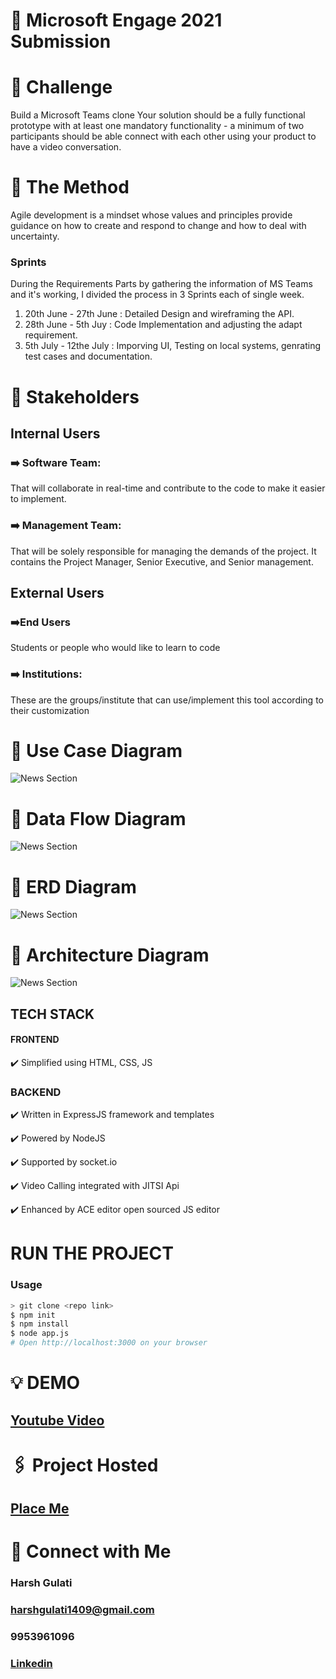 # :pencil: Microsoft Engage 2021 Submission
# :round_pushpin: Challenge

Build a Microsoft Teams clone
Your solution should be a fully functional prototype with at least one mandatory functionality - a minimum of two participants should be able connect with each other using your product to have a video conversation.

# :round_pushpin: The Method
Agile development is a mindset whose values and principles provide guidance on how to create and respond to change and how to deal with uncertainty.

### Sprints
During the Requirements Parts by gathering the information of MS Teams and it's working, I divided the process in 3 Sprints each of single week.
1. 20th June - 27th June : Detailed Design and wireframing the API.
2. 28th June - 5th Juy   : Code Implementation and adjusting the adapt requirement.
3. 5th July - 12the July : Imporving UI, Testing on local systems, genrating test cases and documentation.

# :round_pushpin: Stakeholders
## Internal Users 
### :arrow_right: Software Team: 
That will collaborate in real-time and contribute to the code to make it easier to implement.
### :arrow_right: Management Team: 
That will be solely responsible for  managing the demands of the project. It contains the  Project Manager, Senior Executive, and Senior management.

## External Users 
### :arrow_right:End Users
Students or people who would like to learn to code
### :arrow_right: Institutions: 
These are the groups/institute that can use/implement this tool according to their customization

# :round_pushpin: Use Case Diagram
![News Section](/images/usecase.png?raw=true "Use Case")
# :round_pushpin: Data Flow Diagram
![News Section](/images/dfd.png?raw=true "DFD")
# :round_pushpin: ERD Diagram
![News Section](/images/erd.JPG?raw=true "ERD")
# :round_pushpin: Architecture Diagram
![News Section](/images/client.png?raw=true "Architecture")


## TECH STACK
#### FRONTEND
:heavy_check_mark: Simplified using HTML, CSS, JS
### BACKEND
:heavy_check_mark: Written in ExpressJS framework and templates

:heavy_check_mark: Powered by NodeJS

:heavy_check_mark: Supported by socket.io

:heavy_check_mark: Video Calling integrated with JITSI Api

:heavy_check_mark: Enhanced by ACE editor open sourced JS editor 

# RUN THE PROJECT 
### Usage
```sh
> git clone <repo link>
$ npm init
$ npm install
$ node app.js
# Open http://localhost:3000 on your browser
```
# :bulb: DEMO

## [Youtube Video](https://www.youtube.com/watch?v=kzuMoOH8u50&t=7s)

# :paperclips: Project Hosted 

## [Place Me](https://place-me-harshgulati.herokuapp.com/)

# :clap: Connect with Me

### Harsh Gulati

### harshgulati1409@gmail.com

### 9953961096

### [Linkedin](https://www.linkedin.com/in/harsh-gulati-005585ab/)



